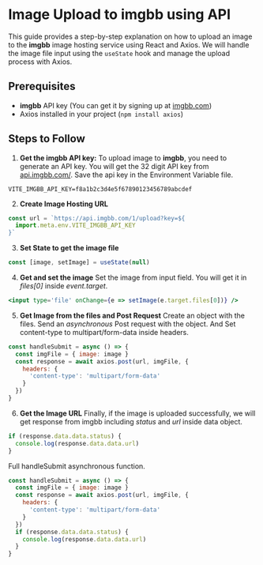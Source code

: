 # Image Upload to imgbb using API
This guide provides a step-by-step explanation on how to upload an image to the **imgbb** image hosting service using React and Axios. We will handle the image file input using the `useState` hook and manage the upload process with Axios.

## Prerequisites
- **imgbb** API key (You can get it by signing up at [imgbb.com](https://imgbb.com))
- Axios installed in your project (`npm install axios`)

## Steps to Follow
1. **Get the imgbb API key:**
   To upload image to **imgbb**, you need to generate an API key. You will get the 32 digit API key from [api.imgbb.com/](https://api.imgbb.com/). Save the api key in the Environment Variable file.

```.env.local
VITE_IMGBB_API_KEY=f8a1b2c3d4e5f67890123456789abcdef
```

2. **Create Image Hosting URL**

```jsx
const url = `https://api.imgbb.com/1/upload?key=${
  import.meta.env.VITE_IMGBB_API_KEY
}`
```

3. **Set State to get the image file**

```jsx
const [image, setImage] = useState(null)
```

4. **Get and set the image**
   Set the image from input field. You will get it in _files[0]_ inside _event.target_.

```jsx
<input type='file' onChange={e => setImage(e.target.files[0])} />
```

5. **Get Image from the files and Post Request**
   Create an object with the files. Send an _asynchronous_ Post request with the object. And Set content-type to multipart/form-data inside headers.

```jsx
const handleSubmit = async () => {
  const imgFile = { image: image }
  const response = await axios.post(url, imgFile, {
    headers: {
      'content-type': 'multipart/form-data'
    }
  })
}
```

6. **Get the Image URL**
   Finally, if the image is uploaded successfully, we will get response from imgbb including _status_ and _url_ inside data object.

```jsx
if (response.data.data.status) {
  console.log(response.data.data.url)
}
```

Full handleSubmit asynchronous function.

```jsx
const handleSubmit = async () => {
  const imgFile = { image: image }
  const response = await axios.post(url, imgFile, {
    headers: {
      'content-type': 'multipart/form-data'
    }
  })
  if (response.data.data.status) {
    console.log(response.data.data.url)
  }
}
```
